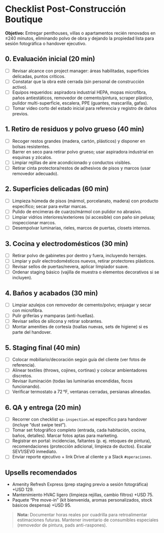 # Checklist Post-Construcción Boutique

**Objetivo:** Entregar penthouses, villas o apartamentos recién renovados en ≤240 minutos, eliminando polvo de obra y dejando la propiedad lista para sesión fotográfica o handover ejecutivo.

## 0. Evaluación inicial (20 min)

- ☐ Revisar alcance con project manager: áreas habilitadas, superficies delicadas, puntos críticos.
- ☐ Constatar que la obra esté cerrada (sin personal de construcción activo).
- ☐ Equipos requeridos: aspiradora industrial HEPA, mopas microfibra, paños antiestáticos, removedor de cemento/pintura, scraper plástico, pulidor multi-superficie, escalera, PPE (guantes, mascarilla, gafas).
- ☐ Tomar video corto del estado inicial para referencia y registro de daños previos.

## 1. Retiro de residuos y polvo grueso (40 min)

- ☐ Recoger restos grandes (madera, cartón, plásticos) y disponer en bolsas resistentes.
- ☐ Barrer en seco para retirar polvo grueso; usar aspiradora industrial en esquinas y zócalos.
- ☐ Limpiar rejillas de aire acondicionado y conductos visibles.
- ☐ Retirar cinta protectora/restos de adhesivos de pisos y marcos (usar removedor adecuado).

## 2. Superficies delicadas (60 min)

- ☐ Limpieza húmeda de pisos (mármol, porcelanato, madera) con producto específico; secar para evitar marcas.
- ☐ Pulido de encimeras de cuarzo/mármol con pulidor no abrasivo.
- ☐ Limpiar vidrios interiores/exteriores (si accesible) con paño sin pelusa; inspeccionar marcos.
- ☐ Desempolvar luminarias, rieles, marcos de puertas, closets internos.

## 3. Cocina y electrodomésticos (30 min)

- ☐ Retirar polvo de gabinetes por dentro y fuera, incluyendo herrajes.
- ☐ Limpiar y pulir electrodomésticos nuevos, retirar protectores plásticos.
- ☐ Revisar sellos de puertas/nevera, aplicar limpiador suave.
- ☐ Ordenar staging básico (vajilla de muestra o elementos decorativos si se incluyen).

## 4. Baños y acabados (30 min)

- ☐ Limpiar azulejos con removedor de cemento/polvo; enjuagar y secar con microfibra.
- ☐ Pulir griferías y mamparas (anti-huellas).
- ☐ Revisar sellos de silicona y retirar sobrantes.
- ☐ Montar amenities de cortesía (toallas nuevas, sets de higiene) si es parte del handover.

## 5. Staging final (40 min)

- ☐ Colocar mobiliario/decoración según guía del cliente (ver fotos de referencia).
- ☐ Alinear textiles (throws, cojines, cortinas) y colocar ambientadores discretos.
- ☐ Revisar iluminación (todas las luminarias encendidas, focos funcionando).
- ☐ Verificar termostato a 72 °F, ventanas cerradas, persianas alineadas.

## 6. QA y entrega (20 min)

- ☐ Recorrer con checklist `qa-inspection.md` específico para handover (incluye “dust swipe test”).
- ☐ Tomar set fotográfico completo (entrada, cada habitación, cocina, baños, detalles). Marcar fotos aptas para marketing.
- ☐ Registrar en portal: incidencias, faltantes (p. ej. retoques de pintura), recomendaciones (protección adicional, limpieza de ductos). Escalar SEV1/SEV0 inmediato.
- ☐ Enviar reporte ejecutivo + link Drive al cliente y a Slack `#operaciones`.

## Upsells recomendados

- Amenity Refresh Express (prep staging previo a sesión fotográfica) +USD 129.
- Mantenimiento HVAC ligero (limpieza rejillas, cambio filtros) +USD 75.
- Paquete “Pre move-in” (kit bienvenida, aromas personalizados, stock básicos despensa) +USD 95.

> **Nota:** Documentar horas reales por cuadrilla para retroalimentar estimaciones futuras. Mantener inventario de consumibles especiales (removedor de pintura, pads anti-raspones).
